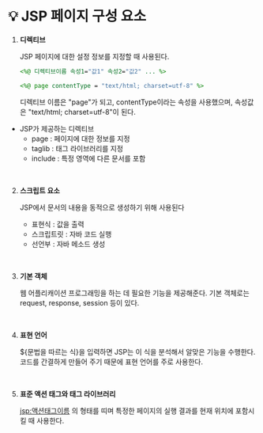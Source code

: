 # 💡 **JSP 페이지 구성 요소**

1. **디렉티브**

    JSP 페이지에 대한 설정 정보를 지정할 때 사용된다.

    ```jsp
    <%@ 디렉티브이름 속성1="값1" 속성2="값2" ... %>
    ```

    ```jsp
    <%@ page contentType = "text/html; charset=utf-8" %>
    ```

    디렉티브 이름은 "page"가 되고, contentType이라는 속성을 사용했으며, 속성값은 "text/html; charset=utf-8"이 된다.

  - JSP가 제공하는 디렉티브
    - page : 페이지에 대한 정보를 지정
    - taglib : 태그 라이브러리를 지정
    - include : 특정 영역에 다른 문서를 포함

<br>

2. **스크립트 요소**

    JSP에서 문서의 내용을 동적으로 생성하기 위해 사용된다

    - 표현식 : 값을 출력
    - 스크립트릿 : 자바 코드 실행
    - 선언부 : 자바 메소드 생성

<br>

3. **기본 객체**

    웹 어플리캐이션 프로그래밍을 하는 데 필요한 기능을 제공해준다. 기본 객체로는 request, response, session 등이 있다.

<br>

4. **표현 언어**

    ${문법을 따르는 식}을 입력하면 JSP는 이 식을 분석해서 알맞은 기능을 수행한다. 코드를 간결하게 만들어 주기 때문에 표현 언어를 주로 사용한다.

<br>

5. **표준 액션 태그와 태그 라이브러리**

    <jsp:액션태그이름> 의 형태를 띠며 특정한 페이지의 실행 결과를 현재 위치에 포함시킬 때 사용한다.
    


